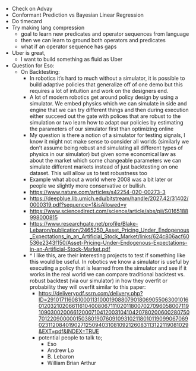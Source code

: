 - Check on Advay
- Conformant Prediction vs Bayesian Linear Regression
- Do timecard
- Try making lang compression
    - goal to learn new predicates and operator sequences from language
    - then we can learn to ground both operators and predicates
    - what if an operator sequence has gaps
- Uber is great,
    - I want to build something as fluid as Uber
- Question for Eso:
    - On Backtesting:
        - In robotics it’s hard to much without a simulator, it is possible to build adaptive policies that generalize off of one demo but this requires a lot of intuition and work on the designers end.
        - A lot of modern robotics get around policy design by using a simulator. We embed physics which we can simulate in side and engine that we can try different things and then during execution either succeed out the gate with polices that are robust to the simulation or two learn how to adapt our policies by estimating the parameters of our simulator first than optimizing online
        - My question is there a notion of a simulator for testing signals, I know it might not make sense to consider all worlds (similarly we don’t assume being robust and simulating all different types of physics in our simulator) but given some economical law as about the market which some changeable parameters we can simulate different markets instead of just backtesting on one dataset. This will allow us to test robustness too
        - Example what about a world where 2008 was a bit later or people we slightly more conservative or bullish.
        - https://www.nature.com/articles/s42254-020-00273-3
        - https://deepblue.lib.umich.edu/bitstream/handle/2027.42/31402/0000319.pdf?sequence=1&isAllowed=y
        - https://www.sciencedirect.com/science/article/abs/pii/S0165188998000815
        - https://www.researchgate.net/profile/Blake-Lebaron/publication/2465250_Asset_Pricing_Under_Endogenous_Expectations_in_an_Artificial_Stock_Market/links/624c806acf60536e2343f150/Asset-Pricing-Under-Endogenous-Expectations-in-an-Artificial-Stock-Market.pdf
        - ^ I like this, are their interesting projects to test if something like this would be useful. In robotics we know a simulator is useful by executing a policy that is learned from the simulator and see if it works in the real world we can compare traditional backtest vs. robust backtest (via our simulator) in how they overfit or probability they will overfit similar to this paper:
            - https://deliverypdf.ssrn.com/delivery.php?ID=291017116081000113100019088079018069055063001016012032102066116104008067111020118007027096058007119109030020066120007104120031041042078020060028075070122090000015038019076091093102118010119099067069023112084019027125094031081092126083113122119081029&EXT=pdf&INDEX=TRUE
            - potential people to talk to;
                - Eso
                - Andrew Lo
                - B. Lebaron
                - William Brian Arthur
